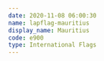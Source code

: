 ```yaml
---
date: 2020-11-08 06:00:30
name: lapflag-mauritius
display_name: Mauritius
code: e900
type: International Flags
---
```

